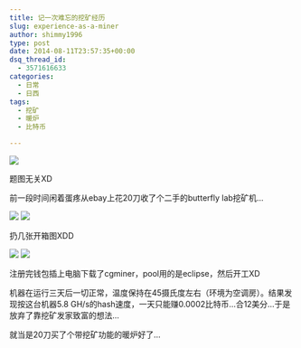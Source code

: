 ```yaml
---
title: 记一次难忘的挖矿经历
slug: experience-as-a-miner
author: shimmy1996
type: post
date: 2014-08-11T23:57:35+00:00
dsq_thread_id:
  - 3571616633
categories:
  - 日常
  - 日西
tags:
  - 挖矿
  - 暖炉
  - 比特币

---
```

<img src="/wp-content/uploads/2014/08/covvver-mine.jpg"/>

题图无关XD

前一段时间闲着蛋疼从ebay上花20刀收了个二手的butterfly lab挖矿机&#8230;

<img src="/wp-content/uploads/2014/08/IMG_3039.jpg"/>

<img src="/wp-content/uploads/2014/08/IMG_3040.jpg"/>

扔几张开箱图XDD

<img src="/wp-content/uploads/2014/08/IMG_3045.jpg"/>

<img src="/wp-content/uploads/2014/08/IMG_3049.jpg"/>

注册完钱包插上电脑下载了cgminer，pool用的是eclipse，然后开工XD

机器在运行三天后一切正常，温度保持在45摄氏度左右（环境为空调房）。结果发现按这台机器5.8 GH/s的hash速度，一天只能赚0.0002比特币&#8230;合12美分&#8230;于是放弃了靠挖矿发家致富的想法&#8230;

就当是20刀买了个带挖矿功能的暖炉好了&#8230;
